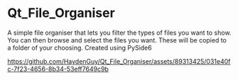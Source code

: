 # Qt_File_Organiser
A simple file organiser that lets you filter the types of files you want to show. You can then browse and select the files you want. These will be copied to a folder of your choosing. Created using PySide6<br>



https://github.com/HaydenGuy/Qt_File_Organiser/assets/89313425/031e40fc-7f23-4656-8b34-53eff7649c9b

